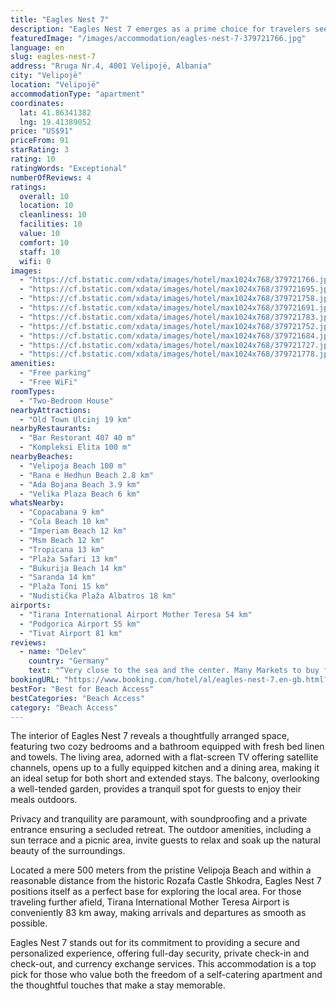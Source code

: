 ```yaml
---
title: "Eagles Nest 7"
description: "Eagles Nest 7 emerges as a prime choice for travelers seeking a blend of comfort and convenience in Velipojë."
featuredImage: "/images/accommodation/eagles-nest-7-379721766.jpg"
language: en
slug: eagles-nest-7
address: "Rruga Nr.4, 4001 Velipojë, Albania"
city: "Velipojë"
location: "Velipojë"
accommodationType: "apartment"
coordinates:
  lat: 41.86341382
  lng: 19.41389052
price: "US$91"
priceFrom: 91
starRating: 3
rating: 10
ratingWords: "Exceptional"
numberOfReviews: 4
ratings:
  overall: 10
  location: 10
  cleanliness: 10
  facilities: 10
  value: 10
  comfort: 10
  staff: 10
  wifi: 0
images:
  - "https://cf.bstatic.com/xdata/images/hotel/max1024x768/379721766.jpg?k=a6e1390b23116d02093f935766dd38ea554d5f82834e1ad23a2287483cc14bd1&o=&hp=1"
  - "https://cf.bstatic.com/xdata/images/hotel/max1024x768/379721695.jpg?k=afe451d0483f61ebbdd2991a5792668996f4dcd72ecec41c67f46e586e7040ca&o=&hp=1"
  - "https://cf.bstatic.com/xdata/images/hotel/max1024x768/379721758.jpg?k=ad71f91cb159993dc417537536ecc5ef6a6886db17347c3def7154bd8ac85901&o=&hp=1"
  - "https://cf.bstatic.com/xdata/images/hotel/max1024x768/379721691.jpg?k=393d5349ff33aad754fb056855e1bbbd1caff23839dc7a02c50376d18fcae6c7&o=&hp=1"
  - "https://cf.bstatic.com/xdata/images/hotel/max1024x768/379721783.jpg?k=c62a6a0f141f4f0ba179758be1f79ce6840e2e84e749e061d3a683b2ced59e3c&o=&hp=1"
  - "https://cf.bstatic.com/xdata/images/hotel/max1024x768/379721752.jpg?k=f54733d142c38dbc5718db1aa4e8c07cce707185106643d5201c96bce561b87a&o=&hp=1"
  - "https://cf.bstatic.com/xdata/images/hotel/max1024x768/379721684.jpg?k=ffc99f1eac0fe5c0b9e88b4794c957f798ee82912aac775272420d66803c259e&o=&hp=1"
  - "https://cf.bstatic.com/xdata/images/hotel/max1024x768/379721727.jpg?k=1401a1687a0da4e919de0f7782bcc7f573c48b95faf03c2affc233ec4973aa98&o=&hp=1"
  - "https://cf.bstatic.com/xdata/images/hotel/max1024x768/379721778.jpg?k=2c436b6a90415fb00673cb3b1c8cb9b5e6716a0d3a5b1343128ece6a0d20e56b&o=&hp=1"
amenities:
  - "Free parking"
  - "Free WiFi"
roomTypes:
  - "Two-Bedroom House"
nearbyAttractions:
  - "Old Town Ulcinj 19 km"
nearbyRestaurants:
  - "Bar Restorant 407 40 m"
  - "Kompleksi Elita 100 m"
nearbyBeaches:
  - "Velipoja Beach 100 m"
  - "Rana e Hedhun Beach 2.8 km"
  - "Ada Bojana Beach 3.9 km"
  - "Velika Plaza Beach 6 km"
whatsNearby:
  - "Copacabana 9 km"
  - "Cola Beach 10 km"
  - "Imperiam Beach 12 km"
  - "Msm Beach 12 km"
  - "Tropicana 13 km"
  - "Plaža Safari 13 km"
  - "Bukurija Beach 14 km"
  - "Saranda 14 km"
  - "Plaža Toni 15 km"
  - "Nudistička Plaža Albatros 18 km"
airports:
  - "Tirana International Airport Mother Teresa 54 km"
  - "Podgorica Airport 55 km"
  - "Tivat Airport 81 km"
reviews:
  - name: "Delev"
    country: "Germany"
    text: "“Very close to the sea and the center. Many Markets to buy food and toys are also on a walking distance. The House has Clima in each Zimmer, and a TV with many International Programms. The Street is quiet. Very nice Atmosphere. Also close to ADA...”"
bookingURL: "https://www.booking.com/hotel/al/eagles-nest-7.en-gb.html?aid=8035640"
bestFor: "Best for Beach Access"
bestCategories: "Beach Access"
category: "Beach Access"
---
```


The interior of Eagles Nest 7 reveals a thoughtfully arranged space, featuring two cozy bedrooms and a bathroom equipped with fresh bed linen and towels. The living area, adorned with a flat-screen TV offering satellite channels, opens up to a fully equipped kitchen and a dining area, making it an ideal setup for both short and extended stays. The balcony, overlooking a well-tended garden, provides a tranquil spot for guests to enjoy their meals outdoors.

Privacy and tranquility are paramount, with soundproofing and a private entrance ensuring a secluded retreat. The outdoor amenities, including a sun terrace and a picnic area, invite guests to relax and soak up the natural beauty of the surroundings.

Located a mere 500 meters from the pristine Velipoja Beach and within a reasonable distance from the historic Rozafa Castle Shkodra, Eagles Nest 7 positions itself as a perfect base for exploring the local area. For those traveling further afield, Tirana International Mother Teresa Airport is conveniently 83 km away, making arrivals and departures as smooth as possible.

Eagles Nest 7 stands out for its commitment to providing a secure and personalized experience, offering full-day security, private check-in and check-out, and currency exchange services. This accommodation is a top pick for those who value both the freedom of a self-catering apartment and the thoughtful touches that make a stay memorable.